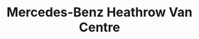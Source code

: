 ---
title: "Mercedes-Benz Heathrow Van Centre"
url: /bedfont/mercedes-benz-heathrow-van-centre/
shop: car
---
